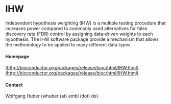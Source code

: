 # IHW
Independent hypothesis weighting (IHW) is a multiple testing procedure that increases power compared to commonly used alternatives for false discovery rate (FDR) control by assigning data-driven weights to each hypothesis.  The IHW software package provide a mechanism that allows the methodology to be applied to many different data types.

#### Homepage
[http://bioconductor.org/packages/release/bioc/html/IHW.html](http://bioconductor.org/packages/release/bioc/html/IHW.html)

#### Contact
Wolfgang Huber (whuber (at) embl (dot) de)

